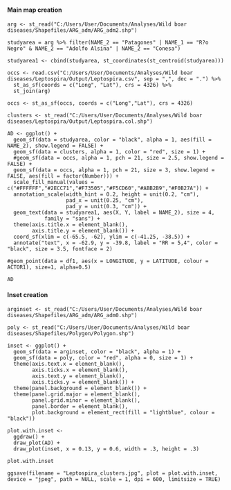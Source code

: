#### Main map creation

    arg <- st_read("C:/Users/User/Documents/Analyses/Wild boar diseases/Shapefiles/ARG_adm/ARG_adm2.shp")

    studyarea = arg %>% filter(NAME_2 == "Patagones" | NAME_1 == "R?o Negro" & NAME_2 == "Adolfo Alsina" | NAME_2 == "Conesa")

    studyarea1 <- cbind(studyarea, st_coordinates(st_centroid(studyarea)))
    
    occs <- read.csv("C:/Users/User/Documents/Analyses/Wild boar diseases/Leptospira/Output/Leptospira.csv", sep = ",", dec = ".") %>%
      st_as_sf(coords = c("Long", "Lat"), crs = 4326) %>%
      st_join(arg)

    occs <- st_as_sf(occs, coords = c("Long","Lat"), crs = 4326)
    
    clusters <- st_read("C:/Users/User/Documents/Analyses/Wild boar diseases/Leptospira/Output/Leptospira.col.shp")
    
    AD <- ggplot() +
      geom_sf(data = studyarea, color = "black", alpha = 1, aes(fill = NAME_2), show.legend = FALSE) +
      geom_sf(data = clusters, alpha = 1, color = "red", size = 1) +
      #geom_sf(data = occs, alpha = 1, pch = 21, size = 2.5, show.legend = FALSE) +
      geom_sf(data = occs, alpha = 1, pch = 21, size = 3, show.legend = FALSE, aes(fill = factor(Number))) +
      scale_fill_manual(values = c("#FFFFFF","#2ECC71","#F73505","#F5CD60","#ABB2B9","#F0B27A")) +
      annotation_scale(width_hint = 0.2, height = unit(0.2, "cm"),
                       pad_x = unit(0.25, "cm"),
                       pad_y = unit(0.3, "cm")) +
      geom_text(data = studyarea1, aes(X, Y, label = NAME_2), size = 4,
                family = "sans") +
      theme(axis.title.x = element_blank(),
            axis.title.y = element_blank()) +
      coord_sf(xlim = c(-65.5, -62), ylim = c(-41.25, -38.5)) +
      annotate("text", x = -62.9, y = -39.8, label = "RR = 5,4", color = "black", size = 3.5, fontface = 2)
    
    #geom_point(data = df1, aes(x = LONGITUDE, y = LATITUDE, colour = ACTOR1), size=1, alpha=0.5)
    
    AD
    
#### Inset creation
    
    arginset <- st_read("C:/Users/User/Documents/Analyses/Wild boar diseases/Shapefiles/ARG_adm/ARG_adm0.shp")
    
    poly <- st_read("C:/Users/User/Documents/Analyses/Wild boar diseases/Shapefiles/Polygon/Polygon.shp") 
    
    inset <- ggplot() +
      geom_sf(data = arginset, color = "black", alpha = 1) +
      geom_sf(data = poly, color = "red", alpha = 0, size = 1) +
      theme(axis.text.x = element_blank(),
            axis.ticks.x = element_blank(),
            axis.text.y = element_blank(),
            axis.ticks.y = element_blank()) + 
      theme(panel.background = element_blank()) +
      theme(panel.grid.major = element_blank(),
            panel.grid.minor = element_blank(),
            panel.border = element_blank(),
            plot.background = element_rect(fill = "lightblue", colour = "black"))
    
    plot.with.inset <-
      ggdraw() +
      draw_plot(AD) +
      draw_plot(inset, x = 0.13, y = 0.6, width = .3, height = .3)
    
    plot.with.inset
    
    ggsave(filename = "Leptospira_clusters.jpg", plot = plot.with.inset, device = "jpeg", path = NULL, scale = 1, dpi = 600, limitsize = TRUE)  
    
    
    









